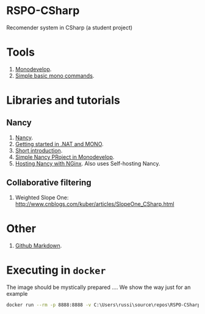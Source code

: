 # RSPO-CSharp
Recomender system in CSharp (a student project)

# Tools

1. [Monodevelop](http://www.monodevelop.com/documentation/creating-a-simple-solution/).
2. [Simple basic mono commands](http://www.mono-project.com/docs/getting-started/mono-basics/).

# Libraries and tutorials

## Nancy
1. [Nancy](http://nancyfx.org/).
2. [Getting started in .NAT and MONO](http://getting-started.md/guides/4-dotnet-nancy).
3. [Short introduction](https://github.com/NancyFx/Nancy/wiki/Introduction).
4. [Simple Nancy PRoject in Monodevelop](http://littlegists.blogspot.ru/2012/12/building-simple-nancy-app-from-scratch.html).
5. [Hosting Nancy with NGinx](https://github.com/NancyFx/Nancy/wiki/Hosting-Nancy-with-Nginx-on-Ubuntu). Also uses Self-hosting Nancy.

## Collaborative filtering

 1. Weighted Slope One: http://www.cnblogs.com/kuber/articles/SlopeOne_CSharp.html

# Other

1. [Github Markdown](https://guides.github.com/features/mastering-markdown/).
# Executing in `docker`

The image should be mystically prepared .... We show the way just for an example

```sh
docker run --rm -p 8888:8888 -v C:\Users\russi\source\repos\RSPO-CSharp:/home/mono rspo /bin/bash /myrun.sh
```
